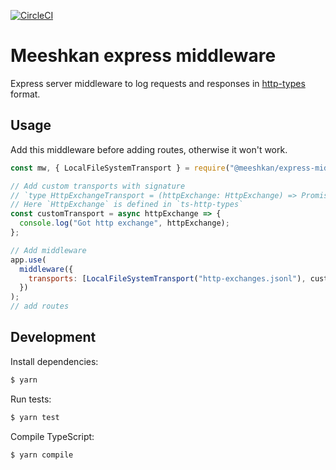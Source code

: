 [![CircleCI](https://circleci.com/gh/Meeshkan/express-middleware.svg?style=svg)](https://circleci.com/gh/Meeshkan/express-middleware)

# Meeshkan express middleware

Express server middleware to log requests and responses in [http-types](https://meeshkan.github.io/http-types/) format.

## Usage

Add this middleware before adding routes, otherwise it won't work.

```javascript
const mw, { LocalFileSystemTransport } = require("@meeshkan/express-middleware");

// Add custom transports with signature
// `type HttpExchangeTransport = (httpExchange: HttpExchange) => Promise<void>;`
// Here `HttpExchange` is defined in `ts-http-types`
const customTransport = async httpExchange => {
  console.log("Got http exchange", httpExchange);
};

// Add middleware
app.use(
  middleware({
    transports: [LocalFileSystemTransport("http-exchanges.jsonl"), customTransport],
  })
);
// add routes
```

## Development

Install dependencies:

```bash
$ yarn
```

Run tests:

```bash
$ yarn test
```

Compile TypeScript:

```bash
$ yarn compile
```

